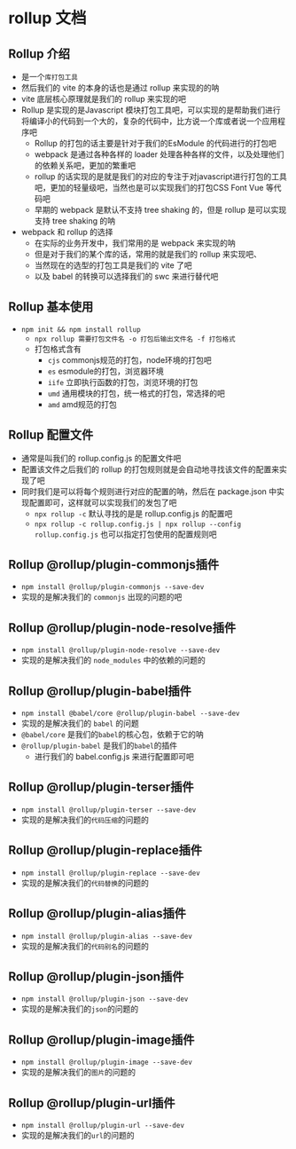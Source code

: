 # rollup 文档

## Rollup 介绍
* 是一个`库打包工具`
* 然后我们的 vite 的本身的话也是通过 rollup 来实现的的呐
* vite 底层核心原理就是我们的 rollup 来实现的吧
* Rollup 是实现的是Javascript 模块打包工具吧，可以实现的是帮助我们进行将编译小的代码到一个大的，复杂的代码中，比方说一个库或者说一个应用程序吧
  * Rollup 的打包的话主要是针对于我们的EsModule 的代码进行的打包吧
  * webpack 是通过各种各样的 loader 处理各种各样的文件，以及处理他们的依赖关系吧，更加的繁重吧
  * rollup 的话实现的是就是我们的对应的专注于对javascript进行打包的工具吧，更加的轻量级吧，当然也是可以实现我们的打包CSS Font Vue 等代码吧
  * 早期的 webpack 是默认不支持 tree shaking 的，但是 rollup 是可以实现支持 tree shaking 的呐
* webpack 和 rollup 的选择
  * 在实际的业务开发中，我们常用的是 webpack 来实现的呐
  * 但是对于我们的某个库的话，常用的就是我们的 rollup 来实现吧、
  * 当然现在的选型的打包工具是我们的 vite 了吧
  * 以及 babel 的转换可以选择我们的 swc 来进行替代吧

## Rollup 基本使用
* `npm init && npm install rollup` 
  * `npx rollup 需要打包文件名 -o 打包后输出文件名 -f 打包格式`
  * 打包格式含有
    * `cjs` commonjs规范的打包，node环境的打包吧
    * `es` esmodule的打包，浏览器环境
    * `iife` 立即执行函数的打包，浏览环境的打包
    * `umd` 通用模块的打包，统一格式的打包，常选择的吧
    * `amd` amd规范的打包

## Rollup 配置文件
* 通常是叫我们的 rollup.config.js 的配置文件吧
* 配置该文件之后我们的 rollup 的打包规则就是会自动地寻找该文件的配置来实现了吧
* 同时我们是可以将每个规则进行对应的配置的呐，然后在 package.json 中实现配置即可，这样就可以实现我们的发包了吧
  * `npx rollup -c` 默认寻找的是是 rollup.config.js 的配置吧
  * `npx rollup -c rollup.config.js | npx rollup --config rollup.config.js` 也可以指定打包使用的配置规则吧

## Rollup @rollup/plugin-commonjs插件
* `npm install @rollup/plugin-commonjs --save-dev`
* 实现的是解决我们的 `commonjs` 出现的问题的吧

## Rollup @rollup/plugin-node-resolve插件
* `npm install @rollup/plugin-node-resolve --save-dev`
* 实现的是解决我们的 `node_modules` 中的依赖的问题的

## Rollup @rollup/plugin-babel插件
* `npm install @babel/core @rollup/plugin-babel --save-dev`
* 实现的是解决我们的 `babel` 的问题
* `@babel/core` 是我们的`babel`的核心包，依赖于它的呐
* `@rollup/plugin-babel` 是我们的`babel`的插件
  * 进行我们的 babel.config.js 来进行配置即可吧

## Rollup @rollup/plugin-terser插件
* `npm install @rollup/plugin-terser --save-dev`
* 实现的是解决我们的`代码压缩`的问题的

## Rollup @rollup/plugin-replace插件
* `npm install @rollup/plugin-replace --save-dev`
* 实现的是解决我们的`代码替换`的问题的

## Rollup @rollup/plugin-alias插件
* `npm install @rollup/plugin-alias --save-dev`
* 实现的是解决我们的`代码别名`的问题的

## Rollup @rollup/plugin-json插件
* `npm install @rollup/plugin-json --save-dev`
* 实现的是解决我们的`json`的问题的

## Rollup @rollup/plugin-image插件
* `npm install @rollup/plugin-image --save-dev`
* 实现的是解决我们的`图片`的问题的

## Rollup @rollup/plugin-url插件
* `npm install @rollup/plugin-url --save-dev`
* 实现的是解决我们的`url`的问题的